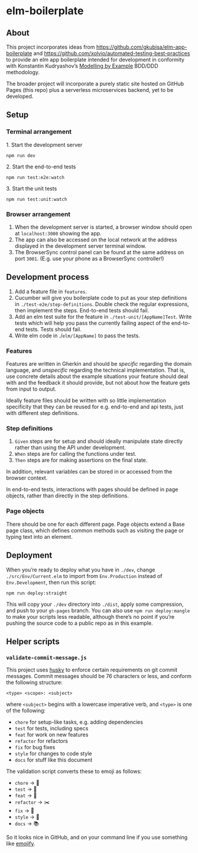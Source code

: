 # elm-boilerplate

## About

This project incorporates ideas from https://github.com/gkubisa/elm-app-boilerplate and https://github.com/xolvio/automated-testing-best-practices to provide an elm app boilerplate intended for development in conformity with Konstantin Kudryashov’s [Modelling by Example](http://stakeholderwhisperer.com/posts/2014/10/introducing-modelling-by-example) BDD/DDD methodology.

The broader project will incorporate a purely static site hosted on GitHub Pages (this repo) plus a serverless microservices backend, yet to be developed.

## Setup

### Terminal arrangement

1\. Start the development server
```
npm run dev
```
2\. Start the end-to-end tests
```
npm run test:e2e:watch
```
3\. Start the unit tests
```
npm run test:unit:watch
```

### Browser arrangement

1. When the development server is started, a browser window should open at `localhost:3000` showing the app.
1. The app can also be accessed on the local network at the address displayed in the development server terminal window.
1. The BrowserSync control panel can be found at the same address on port `3001`. (E.g. use your phone as a BrowserSync controller!)

## Development process

1. Add a feature file in `features`.
1. Cucumber will give you boilerplate code to put as your step definitions in `./test-e2e/step-definitions`. Double check the regular expressions, then implement the steps. End-to-end tests should fail.
1. Add an elm test suite for the feature in `./test-unit/[AppName]Test`. Write tests which will help you pass the currently failing aspect of the end-to-end tests. Tests should fail.
1. Write elm code in ./`elm/[AppName]` to pass the tests.

### Features

Features are written in Gherkin and should be *specific* regarding the domain language, and *unspecific* regarding the technical implementation. That is, use concrete details about the example situations your feature should deal with and the feedback it should provide, but not about how the feature gets from input to output.

Ideally feature files should be written with so little implementation specificity that they can be reused for e.g. end-to-end and api tests, just with different step definitions.

### Step definitions

1. `Given` steps are for setup and should ideally manipulate state directly rather than using the API under development.
1. `When` steps are for calling the functions under test.
1. `Then` steps are for making assertions on the final state.

In addition, relevant variables can be stored in or accessed from the browser context.

In end-to-end tests, interactions with pages should be defined in page objects, rather than directly in the step definitions.

### Page objects

There should be one for each different page. Page objects extend a Base page class, which defines common methods such as visiting the page or typing text into an element.

## Deployment

When you’re ready to deploy what you have in `./dev`, change `./src/Env/Current.elm` to import from `Env.Production` instead of `Env.Development`, then run this script:

```
npm run deploy:straight
```

This will copy your `./dev` directory into `./dist`, apply some compression, and push to your `gh-pages` branch. You can also use `npm run deploy:mangle` to make your scripts less readable, although there’s no point if you’re pushing the source code to a public repo as in this example.

## Helper scripts

### `validate-commit-message.js`

This project uses [husky](https://github.com/typicode/husky) to enforce certain requirements on git commit messages. Commit messages should be 76 characters or less, and conform the following structure:
```
<type> <scope>: <subject>
```
where `<subject>` begins with a lowercase imperative verb, and `<type>` is one of the following:

- `chore` for setup-like tasks, e.g. adding dependencies
- `test` for tests, including specs
- `feat` for work on new features
- `refactor` for refactors
- `fix` for bug fixes
- `style` for changes to code style
- `docs` for stuff like this document

The validation script converts these to emoji as follows:

- `chore` -> :house_with_garden:
- `test` -> :vertical_traffic_light:
- `feat` -> :seedling:
- `refactor` -> :scissors:
- `fix` -> :wrench:
- `style` -> :lipstick:
- `docs` -> :books:

So it looks nice in GitHub, and on your command line if you use something like [emojify](https://github.com/mrowa44/emojify).
